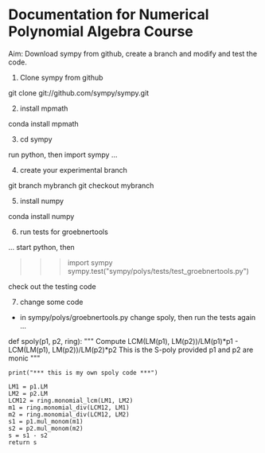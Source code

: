 # Documentation for Numerical Polynomial Algebra Course

Aim: Download sympy from github, create a branch and modify and test the code.

1. Clone sympy from github

git clone git://github.com/sympy/sympy.git

2. install mpmath

conda install mpmath

3. cd sympy

run python, then import sympy ...

4. create your experimental branch

git branch mybranch
git checkout mybranch

5. install numpy

conda install numpy


6. run tests for groebnertools

 ... start python, then

>>> import sympy
>>> sympy.test("sympy/polys/tests/test_groebnertools.py")

check out the testing code

7. change some code

* in sympy/polys/groebnertools.py change spoly, then run the tests again ...

def spoly(p1, p2, ring):
    """
    Compute LCM(LM(p1), LM(p2))/LM(p1)*p1 - LCM(LM(p1), LM(p2))/LM(p2)*p2
    This is the S-poly provided p1 and p2 are monic
    """

    print("*** this is my own spoly code ***")

    LM1 = p1.LM
    LM2 = p2.LM
    LCM12 = ring.monomial_lcm(LM1, LM2)
    m1 = ring.monomial_div(LCM12, LM1)
    m2 = ring.monomial_div(LCM12, LM2)
    s1 = p1.mul_monom(m1)
    s2 = p2.mul_monom(m2)
    s = s1 - s2
    return s
